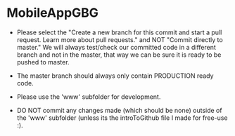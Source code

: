 # MobileAppGBG

- Please select the "Create a new branch for this commit and start a pull request. Learn more about pull requests." and NOT "Commit directly to master." We will always test/check our committed code in a different branch and not in the master, that way we can be sure it is ready to be pushed to master.

- The master branch should always only contain PRODUCTION ready code.

- Please use the 'www' subfolder for development.

- DO NOT commit any changes made (which should be none) outside of the 'www' subfolder (unless its the introToGithub file I made for free-use :).

